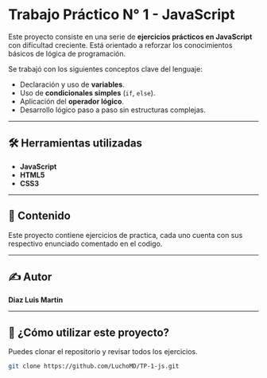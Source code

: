 # Trabajo Práctico N° 1 - JavaScript

Este proyecto consiste en una serie de **ejercicios prácticos en JavaScript** con dificultad creciente. Está orientado a reforzar los conocimientos básicos de lógica de programación.

Se trabajó con los siguientes conceptos clave del lenguaje:

- Declaración y uso de **variables**.
- Uso de **condicionales simples** (`if`, `else`).
- Aplicación del **operador lógico**.
- Desarrollo lógico paso a paso sin estructuras complejas.
---

## 🛠️ Herramientas utilizadas

- **JavaScript**
- **HTML5**
- **CSS3**

---

## 📁 Contenido
Este proyecto contiene ejercicios de practica, cada uno cuenta con sus respectivo enunciado comentado en el codigo.

---

## ✍️ Autor

**Diaz Luis Martin**

---

## 🚀 ¿Cómo utilizar este proyecto?
Puedes clonar el repositorio y revisar todos los ejercicios.

```bash
git clone https://github.com/LuchoMD/TP-1-js.git
